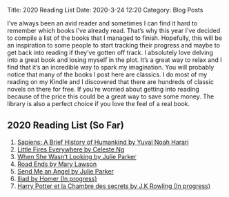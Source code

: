Title: 2020 Reading List
Date: 2020-3-24 12:20
Category: Blog Posts

I’ve always been an avid reader and sometimes I can find it hard to remember which books I’ve already read. That’s why this year I’ve decided to compile a list of the books that I managed to finish. Hopefully, this will be an inspiration to some people to start tracking their progress and maybe to get back into reading if they’ve gotten off track. I absolutely love delving into a great book and losing myself in the plot. It’s a great way to relax and I find that it’s an incredible way to spark my imagination. You will probably notice that many of the books I post here are classics. I do most of my reading on my Kindle and I discovered that there are hundreds of classic novels on there for free. If you’re worried about getting into reading because of the price this could be a great way to save some money. The library is also a perfect choice if you love the feel of a real book.

## 2020 Reading List (So Far)

1. [Sapiens: A Brief History of Humankind by Yuval Noah Harari](https://www.amazon.ca/Sapiens-Humankind-Yuval-Noah-Harari/dp/077103850X "Sapiens")
2. [Little Fires Everywhere by Celeste Ng](https://www.amazon.ca/Little-Fires-Everywhere-Celeste-Ng/dp/0735224293 "Little Fires Everywhere")
3. [When She Wasn’t Looking by Julie Parker](https://www.amazon.ca/When-Wasnt-Looking-Julie-Parker-ebook/dp/B07SWWKXQD/ref=sr_1_1?keywords=When+She+Wasn%27t+Looking+Julie+Parker&qid=1584214096&sr=8-1 "When She Wasn’t Looking")
4. [Road Ends by Mary Lawson](https://www.amazon.ca/Road-Ends-Mary-Lawson/dp/0345808088 "Road Ends") 
5. [Send Me an Angel by Julie Parker](https://www.amazon.ca/Send-Me-Angel-Julie-Parker/dp/1629899755/ref=sr_1_1?keywords=Send+Me+an+Angel+by+Julie+Parker&qid=1584214130&s=books&sr=1-1 "Send Me an Angel")
6. [Iliad by Homer (In progress)](https://www.amazon.ca/Iliad-Homer/dp/0199645213/ref=sr_1_1?keywords=The+Iliad+of+Homer+by+Homer+amazon+classic&qid=1584214176&sr=8-1 "Iliad")
7. [Harry Potter et la Chambre des secrets by J.K Rowling (In progress)](https://www.amazon.ca/Potter-Chambre-Secrets-livres-French-ebook/dp/B0192CTN86/ref=sr_1_1?keywords=Harry+Potter+et+la+Chambre+des+secrets&qid=1584214218&sr=8-1 "Harry Potter et la Chambre des secrets")
